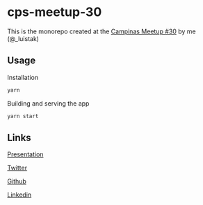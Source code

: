 # cps-meetup-30

This is the monorepo created at the [Campinas Meetup #30](https://www.meetup.com/pt-BR/campinas-frontend/events/267776112/) by me (@_luistak)

## Usage

Installation

```sh
yarn
```

Building and serving the app

```sh
yarn start
```

## Links

[Presentation](https://docs.google.com/presentation/d/1FCiOaPnzgzuZKeUkA2LRJFjWc-KgTCmbIOGzpfgCbMg/edit?usp=sharing)

[Twitter](https://twitter.com/_luistak)

[Github](https://github.com/luistak)

[Linkedin](https://www.linkedin.com/in/luis-takahashi/)
